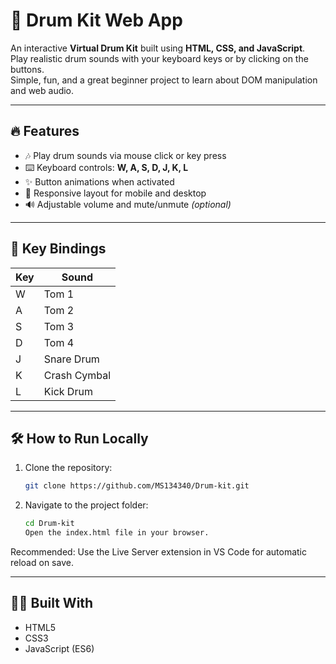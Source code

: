 # 🥁 Drum Kit Web App

An interactive **Virtual Drum Kit** built using **HTML, CSS, and JavaScript**.  
Play realistic drum sounds with your keyboard keys or by clicking on the buttons.  
Simple, fun, and a great beginner project to learn about DOM manipulation and web audio.

---

## 🔥 Features

- 🎶 Play drum sounds via mouse click or key press
- ⌨️ Keyboard controls: **W, A, S, D, J, K, L**
- ✨ Button animations when activated
- 📱 Responsive layout for mobile and desktop
- 🔊 Adjustable volume and mute/unmute *(optional)*

---

## 🎯 Key Bindings

| Key | Sound        |
|-----|--------------|
| W   | Tom 1        |
| A   | Tom 2        |
| S   | Tom 3        |
| D   | Tom 4        |
| J   | Snare Drum   |
| K   | Crash Cymbal |
| L   | Kick Drum    |

---

## 🛠️ How to Run Locally

1. Clone the repository:
   ```bash
   git clone https://github.com/MS134340/Drum-kit.git
2. Navigate to the project folder:

    ```bash
    cd Drum-kit
    Open the index.html file in your browser.
Recommended: Use the Live Server extension in VS Code for automatic reload on save.

---
## 🧑‍💻 Built With
- HTML5
- CSS3
- JavaScript (ES6)
